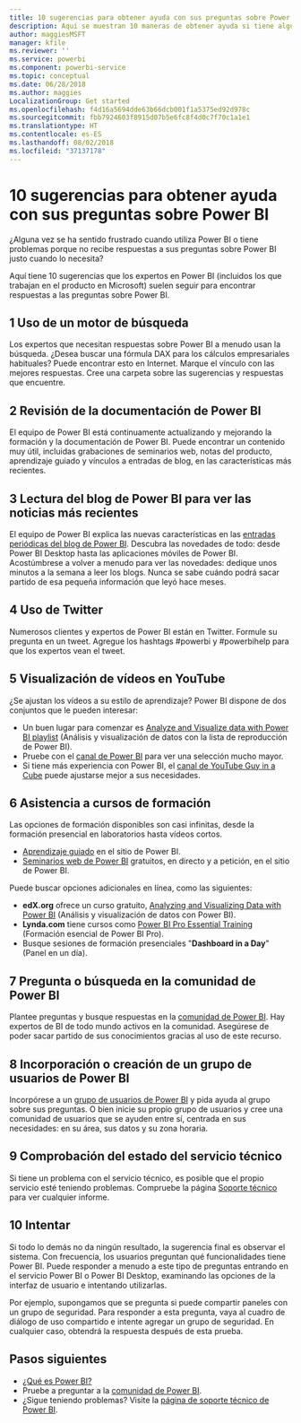 ```yaml
---
title: 10 sugerencias para obtener ayuda con sus preguntas sobre Power BI
description: Aquí se muestran 10 maneras de obtener ayuda si tiene alguna pregunta acerca del funcionamiento de Power BI
author: maggiesMSFT
manager: kfile
ms.reviewer: ''
ms.service: powerbi
ms.component: powerbi-service
ms.topic: conceptual
ms.date: 06/28/2018
ms.author: maggies
LocalizationGroup: Get started
ms.openlocfilehash: f4d16a5694dde63b66dcb001f1a5375ed92d978c
ms.sourcegitcommit: fbb7924603f8915d07b5e6fc8f4d0c7f70c1a1e1
ms.translationtype: HT
ms.contentlocale: es-ES
ms.lasthandoff: 08/02/2018
ms.locfileid: "37137178"
---
```

# <a name="10-tips-for-getting-help-with-your-power-bi-questions"></a>10 sugerencias para obtener ayuda con sus preguntas sobre Power BI
¿Alguna vez se ha sentido frustrado cuando utiliza Power BI o tiene problemas porque no recibe respuestas a sus preguntas sobre Power BI justo cuando lo necesita? 

Aquí tiene 10 sugerencias que los expertos en Power BI (incluidos los que trabajan en el producto en Microsoft) suelen seguir para encontrar respuestas a las preguntas sobre Power BI.

## <a name="1-use-a-search-engine"></a>1 Uso de un motor de búsqueda
Los expertos que necesitan respuestas sobre Power BI a menudo usan la búsqueda. ¿Desea buscar una fórmula DAX para los cálculos empresariales habituales? Puede encontrar esto en Internet. Marque el vínculo con las mejores respuestas. Cree una carpeta sobre las sugerencias y respuestas que encuentre.


## <a name="2-check-the-power-bi-documentation"></a>2 Revisión de la documentación de Power BI
El equipo de Power BI está continuamente actualizando y mejorando la formación y la documentación de Power BI. Puede encontrar un contenido muy útil, incluidas grabaciones de seminarios web, notas del producto, aprendizaje guiado y vínculos a entradas de blog, en las características más recientes.

## <a name="3-read-the-power-bi-blog-for-the-latest-news"></a>3 Lectura del blog de Power BI para ver las noticias más recientes
El equipo de Power BI explica las nuevas características en las [entradas periódicas del blog de Power BI](https://powerbi.microsoft.com/blog/). Descubra las novedades de todo: desde Power BI Desktop hasta las aplicaciones móviles de Power BI. Acostúmbrese a volver a menudo para ver las novedades: dedique unos minutos a la semana a leer los blogs. Nunca se sabe cuándo podrá sacar partido de esa pequeña información que leyó hace meses.

## <a name="4-try-twitter"></a>4 Uso de Twitter
Numerosos clientes y expertos de Power BI están en Twitter. Formule su pregunta en un tweet. Agregue los hashtags #powerbi y #powerbihelp para que los expertos vean el tweet.

## <a name="5-watch-videos-on-youtube"></a>5 Visualización de vídeos en YouTube
¿Se ajustan los vídeos a su estilo de aprendizaje? Power BI dispone de dos conjuntos que le pueden interesar:

* Un buen lugar para comenzar es [Analyze and Visualize data with Power BI playlist](https://www.youtube.com/playlist?list=PL1N57mwBHtN0JFoKSR0n-tBkUJHeMP2cP) (Análisis y visualización de datos con la lista de reproducción de Power BI).
* Pruebe con el [canal de Power BI](https://www.youtube.com/user/mspowerbi/videos) para ver una selección mucho mayor.
* Si tiene más experiencia con Power BI, el [canal de YouTube Guy in a Cube](https://www.youtube.com/channel/UCFp1vaKzpfvoGai0vE5VJ0w) puede ajustarse mejor a sus necesidades.

## <a name="6-attend-training"></a>6 Asistencia a cursos de formación
Las opciones de formación disponibles son casi infinitas, desde la formación presencial en laboratorios hasta vídeos cortos.

* [Aprendizaje guiado](guided-learning/gettingstarted.yml?tutorial-step=1) en el sitio de Power BI.
* [Seminarios web de Power BI](webinars.md) gratuitos, en directo y a petición, en el sitio de Power BI.

Puede buscar opciones adicionales en línea, como las siguientes:

* **edX.org** ofrece un curso gratuito, [Analyzing and Visualizing Data with Power BI](https://www.edx.org/course/analyzing-visualizing-data-power-bi-microsoft-dat207x-4) (Análisis y visualización de datos con Power BI).
* **Lynda.com** tiene cursos como [Power BI Pro Essential Training](https://www.lynda.com/Power-BI-tutorials/Power-BI-Pro-Essential-Training/485820-2.html) (Formación esencial de Power BI Pro).
* Busque sesiones de formación presenciales "**Dashboard in a Day**" (Panel en un día).

## <a name="7-ask-or-search-in-the-power-bi-community"></a>7 Pregunta o búsqueda en la comunidad de Power BI
Plantee preguntas y busque respuestas en la [comunidad de Power BI](http://community.powerbi.com). Hay expertos de BI de todo mundo activos en la comunidad. Asegúrese de poder sacar partido de sus conocimientos gracias al uso de este recurso.

## <a name="8-join-or-create-a-power-bi-user-group"></a>8 Incorporación o creación de un grupo de usuarios de Power BI
Incorpórese a un [grupo de usuarios de Power BI](https://community.powerbi.com/t5/Power-BI-User-Groups/ct-p/Groups) y pida ayuda al grupo sobre sus preguntas. O bien inicie su propio grupo de usuarios y cree una comunidad de usuarios que se ayuden entre sí, centrada en sus necesidades: en su área, sus datos y su zona horaria.

## <a name="9-check-the-service-status"></a>9 Comprobación del estado del servicio técnico
Si tiene un problema con el servicio técnico, es posible que el propio servicio esté teniendo problemas. Compruebe la página [Soporte técnico](https://powerbi.microsoft.com/support/) para ver cualquier informe.

## <a name="10-just-try-it"></a>10 Intentar
Si todo lo demás no da ningún resultado, la sugerencia final es observar el sistema. Con frecuencia, los usuarios preguntan qué funcionalidades tiene Power BI. Puede responder a menudo a este tipo de preguntas entrando en el servicio Power BI o Power BI Desktop, examinando las opciones de la interfaz de usuario e intentando utilizarlas.

Por ejemplo, supongamos que se pregunta si puede compartir paneles con un grupo de seguridad. Para responder a esta pregunta, vaya al cuadro de diálogo de uso compartido e intente agregar un grupo de seguridad. En cualquier caso, obtendrá la respuesta después de esta prueba.

## <a name="next-steps"></a>Pasos siguientes
* [¿Qué es Power BI?](power-bi-overview.md)
* Pruebe a preguntar a la [comunidad de Power BI](http://community.powerbi.com/).
* ¿Sigue teniendo problemas? Visite la [página de soporte técnico de Power BI](https://powerbi.microsoft.com/support/).
